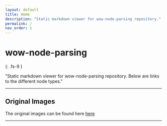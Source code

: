 ```yaml
---
layout: default
title: Home
description: "Static markdown viewer for wow-node-parsing repository."
permalink: /
nav_order: 1
---
```


# wow-node-parsing
{: .fs-9 }

"Static markdown viewer for wow-node-parsing repository. Below are links to the different node types."

---

## Original Images
The original images can be found here [here](https://github.com/Sillocan/wow-node-plotting/tree/main/outputs)

---




